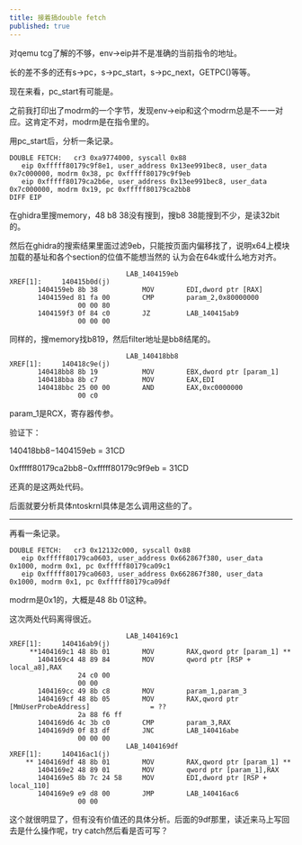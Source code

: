 ```yaml
---
title: 接着搞double fetch
published: true
---
```


对qemu tcg了解的不够，env->eip并不是准确的当前指令的地址。

长的差不多的还有s->pc，s->pc_start，s->pc_next，GETPC()等等。

现在来看，pc_start有可能是。

之前我打印出了modrm的一个字节，发现env->eip和这个modrm总是不一一对应。这肯定不对，modrm是在指令里的。


用pc_start后，分析一条记录。

`````shell
DOUBLE FETCH:   cr3 0xa9774000, syscall 0x88
   eip 0xfffff80179c9f8e1, user_address 0x13ee991bec8, user_data 0x7c000000, modrm 0x38, pc 0xfffff80179c9f9eb
   eip 0xfffff80179ca2b6e, user_address 0x13ee991bec8, user_data 0x7c000000, modrm 0x19, pc 0xfffff80179ca2bb8
DIFF EIP
`````

在ghidra里搜memory，48 b8 38没有搜到，搜b8 38能搜到不少，是读32bit的。

然后在ghidra的搜索结果里面过滤9eb，只能按页面内偏移找了，说明x64上模块加载的基址和各个section的位值不能想当然的
认为会在64k或什么地方对齐。
`````shell
                             LAB_1404159eb                                   XREF[1]:     140415b0d(j)  
       1404159eb 8b 38           MOV        EDI,dword ptr [RAX]
       1404159ed 81 fa 00        CMP        param_2,0x80000000
                 00 00 80
       1404159f3 0f 84 c0        JZ         LAB_140415ab9
                 00 00 00

`````

同样的，搜memory找b819，然后filter地址是bb8结尾的。


`````shell
                             LAB_140418bb8                                   XREF[1]:     140418c9e(j)  
       140418bb8 8b 19           MOV        EBX,dword ptr [param_1]
       140418bba 8b c7           MOV        EAX,EDI
       140418bbc 25 00 00        AND        EAX,0xc0000000
                 00 c0

`````
param_1是RCX，寄存器传参。


验证下：

140418bb8−1404159eb = 31CD

0xfffff80179ca2bb8−0xfffff80179c9f9eb = 31CD

还真的是这两处代码。

后面就要分析具体ntoskrnl具体是怎么调用这些的了。


--------------------------------------


再看一条记录。

`````shell
DOUBLE FETCH:   cr3 0x12132c000, syscall 0x88
   eip 0xfffff80179ca0603, user_address 0x662867f380, user_data 0x1000, modrm 0x1, pc 0xfffff80179ca09c1
   eip 0xfffff80179ca0603, user_address 0x662867f380, user_data 0x1000, modrm 0x1, pc 0xfffff80179ca09df
`````

modrm是0x1的，大概是48 8b 01这种。

这次两处代码离得很近。

`````shell
                             LAB_1404169c1                                   XREF[1]:     140416ab9(j)  
     **1404169c1 48 8b 01        MOV        RAX,qword ptr [param_1] **
       1404169c4 48 89 84        MOV        qword ptr [RSP + local_a8],RAX
                 24 c0 00 
                 00 00
       1404169cc 49 8b c8        MOV        param_1,param_3
       1404169cf 48 8b 05        MOV        RAX,qword ptr [MmUserProbeAddress]               = ??
                 2a 88 f6 ff
       1404169d6 4c 3b c0        CMP        param_3,RAX
       1404169d9 0f 83 df        JNC        LAB_140416abe
                 00 00 00
                             LAB_1404169df                                   XREF[1]:     140416ac1(j)  
    ** 1404169df 48 8b 01        MOV        RAX,qword ptr [param_1] **
       1404169e2 48 89 01        MOV        qword ptr [param_1],RAX
       1404169e5 8b 7c 24 58     MOV        EDI,dword ptr [RSP + local_110]
       1404169e9 e9 d8 00        JMP        LAB_140416ac6
                 00 00

`````

这个就很明显了，但有没有价值还的具体分析。后面的9df那里，读近来马上写回去是什么操作呢，try catch然后看是否可写？


